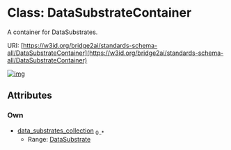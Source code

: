 
# Class: DataSubstrateContainer


A container for DataSubstrates.

URI: [https://w3id.org/bridge2ai/standards-schema-all/DataSubstrateContainer](https://w3id.org/bridge2ai/standards-schema-all/DataSubstrateContainer)


[![img](https://yuml.me/diagram/nofunky;dir:TB/class/[DataSubstrate]<data_substrates_collection%200..*-++[DataSubstrateContainer],[DataSubstrate])](https://yuml.me/diagram/nofunky;dir:TB/class/[DataSubstrate]<data_substrates_collection%200..*-++[DataSubstrateContainer],[DataSubstrate])

## Attributes


### Own

 * [data_substrates_collection](data_substrates_collection.md)  <sub>0..\*</sub>
     * Range: [DataSubstrate](DataSubstrate.md)
